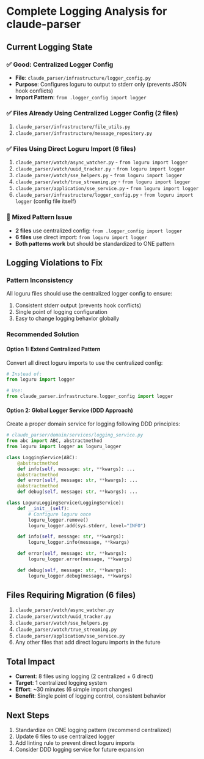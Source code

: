 # Complete Logging Analysis for claude-parser

## Current Logging State

### ✅ Good: Centralized Logger Config
- **File**: `claude_parser/infrastructure/logger_config.py`
- **Purpose**: Configures loguru to output to stderr only (prevents JSON hook conflicts)
- **Import Pattern**: `from .logger_config import logger`

### ✅ Files Already Using Centralized Logger Config (2 files)
1. `claude_parser/infrastructure/file_utils.py`
2. `claude_parser/infrastructure/message_repository.py`

### ✅ Files Using Direct Loguru Import (6 files)
1. `claude_parser/watch/async_watcher.py` - `from loguru import logger`
2. `claude_parser/watch/uuid_tracker.py` - `from loguru import logger`
3. `claude_parser/watch/sse_helpers.py` - `from loguru import logger`
4. `claude_parser/watch/true_streaming.py` - `from loguru import logger`
5. `claude_parser/application/sse_service.py` - `from loguru import logger`
6. `claude_parser/infrastructure/logger_config.py` - `from loguru import logger` (config file itself)

### 🔄 Mixed Pattern Issue
- **2 files** use centralized config: `from .logger_config import logger`
- **6 files** use direct import: `from loguru import logger`
- **Both patterns work** but should be standardized to ONE pattern

## Logging Violations to Fix

### Pattern Inconsistency
All loguru files should use the centralized logger config to ensure:
1. Consistent stderr output (prevents hook conflicts)
2. Single point of logging configuration
3. Easy to change logging behavior globally

### Recommended Solution

#### Option 1: Extend Centralized Pattern
Convert all direct loguru imports to use the centralized config:

```python
# Instead of:
from loguru import logger

# Use:
from claude_parser.infrastructure.logger_config import logger
```

#### Option 2: Global Logger Service (DDD Approach)
Create a proper domain service for logging following DDD principles:

```python
# claude_parser/domain/services/logging_service.py
from abc import ABC, abstractmethod
from loguru import logger as loguru_logger

class LoggingService(ABC):
    @abstractmethod
    def info(self, message: str, **kwargs): ...
    @abstractmethod
    def error(self, message: str, **kwargs): ...
    @abstractmethod
    def debug(self, message: str, **kwargs): ...

class LoguruLoggingService(LoggingService):
    def __init__(self):
        # Configure loguru once
        loguru_logger.remove()
        loguru_logger.add(sys.stderr, level="INFO")

    def info(self, message: str, **kwargs):
        loguru_logger.info(message, **kwargs)

    def error(self, message: str, **kwargs):
        loguru_logger.error(message, **kwargs)

    def debug(self, message: str, **kwargs):
        loguru_logger.debug(message, **kwargs)
```

## Files Requiring Migration (6 files)

1. `claude_parser/watch/async_watcher.py`
2. `claude_parser/watch/uuid_tracker.py`
3. `claude_parser/watch/sse_helpers.py`
4. `claude_parser/watch/true_streaming.py`
5. `claude_parser/application/sse_service.py`
6. Any other files that add direct loguru imports in the future

## Total Impact

- **Current**: 8 files using logging (2 centralized + 6 direct)
- **Target**: 1 centralized logging system
- **Effort**: ~30 minutes (6 simple import changes)
- **Benefit**: Single point of logging control, consistent behavior

## Next Steps

1. Standardize on ONE logging pattern (recommend centralized)
2. Update 6 files to use centralized logger
3. Add linting rule to prevent direct loguru imports
4. Consider DDD logging service for future expansion
